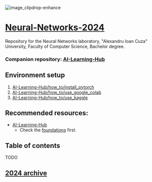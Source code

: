 ![image_clipdrop-enhance](https://github.com/Tensor-Reloaded/Advanced-Topics-in-Neural-Networks-Template-2023/assets/8055539/5965f7aa-34ad-4899-b2af-be3cc084cb96)

# [Neural-Networks-2024](https://sites.google.com/view/rbenchea/neural-networks)

Repository for the Neural Networks laboratory, "Alexandru Ioan Cuza" University, Faculty of Computer Science, Bachelor degree.


### Companion repository: [AI-Learning-Hub](https://github.com/Tensor-Reloaded/AI-Learning-Hub)


## Environment setup

1. [AI-Learning-Hub/how_to/install_pytorch](https://github.com/Tensor-Reloaded/AI-Learning-Hub/blob/main/how_to/install_pytorch.md)
2. [AI-Learning-Hub/how_to/use_google_colab](https://github.com/Tensor-Reloaded/AI-Learning-Hub/blob/main/how_to/use_google_colab.md)
3. [AI-Learning-Hub/how_to/use_kaggle](https://github.com/Tensor-Reloaded/AI-Learning-Hub/blob/main/how_to/use_kaggle.md)


## Recommended resources:

* [AI-Learning-Hub](https://github.com/Tensor-Reloaded/AI-Learning-Hub/)
  * Check the [foundations](https://github.com/Tensor-Reloaded/AI-Learning-Hub/tree/main/foundations) first.


## Table of contents

TODO

## [2024 archive](https://github.com/Tensor-Reloaded/Neural-Networks-Template-2024)

